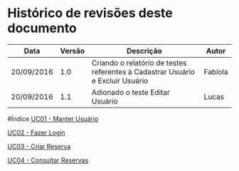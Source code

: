 # Histórico de revisões deste documento

|Data|Versão|Descrição|Autor|
|----|------|---------|-------|
|20/09/2016 |1.0 |Criando o relatório de testes referentes à Cadastrar Usuário e Excluir Usuário |Fabíola |
|20/09/2016 |1.1 |Adionado o teste Editar Usuário |Lucas |

#Índice
[UC01 - Manter Usuário](https://github.com/fga-gpp-mds/2016.2-SAS_FGA/wiki/Relat%C3%B3rio-de-Testes---Manter-Usu%C3%A1rio-(UC01))

[UC02 - Fazer Login](https://github.com/fga-gpp-mds/2016.2-SAS_FGA/wiki/Relat%C3%B3rio-de-Testes-Fazer-Login-(UC02))

[UC03 - Criar Reserva](https://github.com/fga-gpp-mds/2016.2-SAS_FGA/wiki/Relat%C3%B3rio-de-Testes-Criar-Reserva-(UC03))

[UC04 - Consultar Reservas](https://github.com/fga-gpp-mds/2016.2-SAS_FGA/wiki/Relat%C3%B3rio-de-Testes-Consultar-Reservas-(UC04))